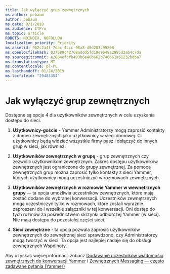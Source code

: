```yaml
---
title: Jak wyłączyć grup zewnętrznych
ms.author: pebaum
author: pebaum
ms.date: 8/1/2018
ms.audience: ITPro
ms.topic: article
ROBOTS: NOINDEX, NOFOLLOW
localization_priority: Priority
ms.assetid: 962c2a4f-7dac-4ccc-98a8-d0d283c95808
ms.openlocfilehash: 037589c42768addd5fd19e9b48a2985d2ab4c7da
ms.sourcegitcommit: e2864efcfb493b6e46b662b746661a61232bdba7
ms.translationtype: MT
ms.contentlocale: pl-PL
ms.lasthandoff: 01/24/2019
ms.locfileid: "29483354"
---
```

# <a name="how-to-disable-external-groups"></a>Jak wyłączyć grup zewnętrznych

Dostępne są opcje 4 dla użytkowników zewnętrznych w celu uzyskania dostępu do sieci.
  
1. **Użytkownicy-goście** - Yammer Administratorzy mogą zaprosić kontakty z domen zewnętrznych jako użytkownicy w sieci domowej. Ci użytkownicy będą widzieć wszystkie firmy pasz i dołączyć do innych grup w sieci, jak również. 
    
2. **Użytkowników zewnętrznych w grupę** - grup zewnętrznych czy zezwolić użytkownikom zewnętrznym. Zakres dostępu użytkowników zewnętrznych jest ograniczone do grupy zewnętrznej. Za pomocą zewnętrznych grup można zaprosić tylko kontakty z sieci Yammer, których użytkownicy mogą uczestniczyć w rozmowach zewnętrznych. 
    
3. **Użytkowników zewnętrznych w rozmowie Yammer w wewnętrznych grupy** — ta opcja umożliwia uczestników zewnętrznych, które mają zostać dodane do wybranej konwersacji. Uczestników zewnętrznych mogą uczestniczyć tylko w rozmowach, które zostali wyraźnie zaproszeni do i wszelkie załączniki w tej konwersacji. Oni dostęp do tych rozmów za pośrednictwem skrzynki odbiorczej Yammer (w sieci). Nie mają dostępu do pozostałej części sieci. 
    
4. **Sieci zewnętrzne** - ta opcja pozwala zaprosić użytkowników zewnętrznych do zewnętrznej sieci sprawdzono, czy Administratorzy mogą tworzyć w sieci. Ta opcja jest najlepiej nadaje się do obsługi zewnętrznych Wspólnoty. 
    
Aby uzyskać więcej informacji zobacz [Dodawanie uczestników wiadomości zewnętrznych do konwersacji Yammer](https://support.office.com/en-us/article/add-external-messaging-participants-to-your-yammer-conversations-423653bb-86b2-4eac-9d7e-dca121f7c16c?ui=en-US&amp;rs=en-US&amp;ad=US) i [Zewnętrznych Messaging — często zadawane pytania (Yammer)](https://support.office.com/en-us/article/External-messaging-FAQ-Yammer-35b59d6c-bb1c-4541-bf19-9f67d2f2b199)
  

